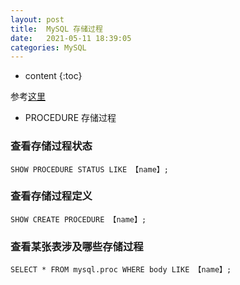 ```yaml
---
layout: post
title:  MySQL 存储过程
date:   2021-05-11 18:39:05
categories: MySQL
---
```


* content
{:toc}

参考[这里](https://blog.csdn.net/chuangxin/article/details/83444879)

* PROCEDURE 存储过程

### 查看存储过程状态

	SHOW PROCEDURE STATUS LIKE 【name】;

### 查看存储过程定义

	SHOW CREATE PROCEDURE 【name】;

### 查看某张表涉及哪些存储过程

	SELECT * FROM mysql.proc WHERE body LIKE 【name】;
